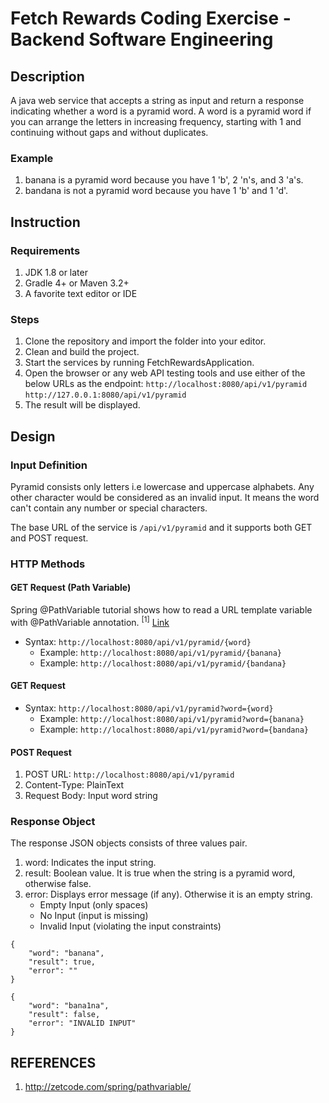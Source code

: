 # Fetch Rewards Coding Exercise - Backend Software Engineering
## Description
A java web service that accepts a string as input and return a response indicating whether a word is a pyramid word. A word is a pyramid word if you can arrange the letters in increasing frequency, starting with 1 and continuing without gaps and without duplicates.

### Example
1. banana is a pyramid word because you have 1 'b', 2 'n's, and 3 'a's.
1. bandana is not a pyramid word because you have 1 'b' and 1 'd'.

## Instruction
### Requirements
1. JDK 1.8 or later
1. Gradle 4+ or Maven 3.2+
1. A favorite text editor or IDE

### Steps
1. Clone the repository and import the folder into your editor.
2. Clean and build the project.
3. Start the services by running FetchRewardsApplication.
4. Open the browser or any web API testing tools and use either of the below URLs as the endpoint:
  ```http://localhost:8080/api/v1/pyramid```
   ```http://127.0.0.1:8080/api/v1/pyramid```
5. The result will be displayed.

## Design

### Input Definition

Pyramid consists only letters i.e lowercase and uppercase alphabets. Any other character would be considered as an invalid input. It means the word can't contain any number or special characters.

The base URL of the service is ``` /api/v1/pyramid ``` and it supports both GET and POST request.
### HTTP Methods
#### GET Request (Path Variable)
Spring @PathVariable tutorial shows how to read a URL template variable with @PathVariable annotation. <sup>[1]</sup> [Link](http://zetcode.com/spring/pathvariable/)

- Syntax: ``` http://localhost:8080/api/v1/pyramid/{word} ```
   - Example: ``` http://localhost:8080/api/v1/pyramid/{banana} ```
   - Example: ``` http://localhost:8080/api/v1/pyramid/{bandana} ```

#### GET Request 

- Syntax: ``` http://localhost:8080/api/v1/pyramid?word={word} ```
   - Example: ``` http://localhost:8080/api/v1/pyramid?word={banana} ```
   - Example: ``` http://localhost:8080/api/v1/pyramid?word={bandana} ```

#### POST Request

1. POST URL: ``` http://localhost:8080/api/v1/pyramid ```
2. Content-Type: PlainText
3. Request Body: Input word string

### Response Object

The response JSON objects consists of three values pair. 
1. word: Indicates the input string.
2. result: Boolean value. It is true when the string is a pyramid word, otherwise false.
3. error: Displays error message (if any). Otherwise it is an empty string.
   - Empty Input (only spaces)
   - No Input (input is missing)
   - Invalid Input (violating the input constraints)
```
{
    "word": "banana",
    "result": true,
    "error": ""
}
```
```
{
    "word": "bana1na",
    "result": false,
    "error": "INVALID INPUT"
}
```
## REFERENCES
1. http://zetcode.com/spring/pathvariable/

